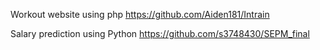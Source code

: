 Workout website using php
https://github.com/Aiden181/Intrain

Salary prediction using Python
https://github.com/s3748430/SEPM_final
